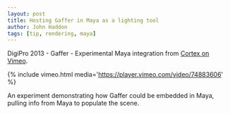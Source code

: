```yaml
---
layout: post
title: Hosting Gaffer in Maya as a lighting tool
author: John Haddon
tags: [tip, rendering, maya]
---
```


DigiPro 2013 - Gaffer - Experimental Maya integration from [Cortex on Vimeo](https://vimeo.com/cortex).

{% include vimeo.html media='https://player.vimeo.com/video/74883606' %}

An experiment demonstrating how Gaffer could be embedded in Maya, pulling info from Maya to populate the scene.
